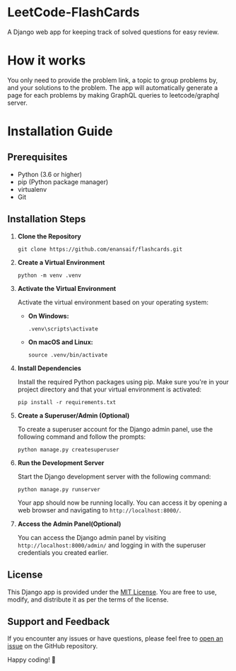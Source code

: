 # LeetCode-FlashCards
A Django web app for keeping track of solved questions for easy review.

# How it works
You only need to provide the problem link, a topic to group problems by, 
and your solutions to the problem. The app will automatically generate a 
page for each problems by making GraphQL queries to leetcode/graphql server.

# Installation Guide

## Prerequisites

- Python (3.6 or higher)
- pip (Python package manager)
- virtualenv
- Git

## Installation Steps

1. **Clone the Repository**

   ```
   git clone https://github.com/enansaif/flashcards.git
   ```

2. **Create a Virtual Environment**

   ```
   python -m venv .venv
   ```

3. **Activate the Virtual Environment**

   Activate the virtual environment based on your operating system:

   - **On Windows:**

     ```
     .venv\scripts\activate
     ```

   - **On macOS and Linux:**

     ```
     source .venv/bin/activate
     ```

4. **Install Dependencies**

   Install the required Python packages using pip. Make sure
   you're in your project directory and that your virtual
   environment is activated:

   ```
   pip install -r requirements.txt
   ```
5. **Create a Superuser/Admin (Optional)**

   To create a superuser account for the Django admin panel, use the following command and follow the prompts:

   ```
   python manage.py createsuperuser
   ```

6. **Run the Development Server**

   Start the Django development server with the following command:

   ```
   python manage.py runserver
   ```

   Your app should now be running locally. You can access it by opening a web browser and navigating to `http://localhost:8000/`.

7. **Access the Admin Panel(Optional)**

   You can access the Django admin panel by visiting `http://localhost:8000/admin/` and logging in with the superuser credentials you created earlier.

## License

This Django app is provided under the [MIT License](LICENSE). You are free to use, modify, and distribute it as per the terms of the license.

## Support and Feedback

If you encounter any issues or have questions, please feel free to [open an issue](https://github.com/your-username/your-django-app/issues) on the GitHub repository.

Happy coding! 🚀